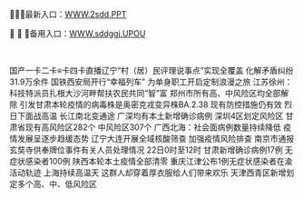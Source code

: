 <p>
	🎍🎍🎍最新入口：<a href="http://www.baidu.com/link?url=6MA2SWnO3Raqke39an_0PUxosM6ZrUGzi1BN9tNnlPW&wd">WWW.2sdd.PPT</a> 
	<p>
		👷
👷
👷备用入口：<a href="http://www.baidu.com/link?url=6MA2SWnO3Raqke39an_0PUxosM6ZrUGzi1BN9tNnlPW&wd">WWW.sddggj.UPOU</a> 
	</p>
	<p>
		<br />
	</p>
	<p>
		国产一卡二卡≡卡四卡直播辽宁“村（居）民评理说事点”实现全覆盖 化解矛盾纠纷31.9万余件
国铁西安局开行“幸福列车” 为单身职工开启定制浪漫之旅
江苏徐州：科技特派员扎根大沙河畔帮扶农民共同“智”富
郑州市所有高、中风险区均全部解除
引发甘肃本轮疫情的病毒株是奥密克戎变异株BA.2.38 现有防控措施仍有效
烈日下面战高温 长江南北变通途
广深均有本土新增确诊病例 深圳4区划定风险区
甘肃省现有高风险区282个 中风险区307个
广西北海：社会面病例数量持续降低 疫情发展呈逐步趋缓态势
辽宁大连开展全域核酸筛查 加强疫情风险排查
南京市通报玄奘寺供奉牌位事件有关人员处理情况
22日0时至12时 甘肃新增确诊病例17例 无症状感染者100例
陕西本轮本土疫情全部清零
重庆江津公布1例无症状感染者在渝活动轨迹
上海持续高温天 这群人却穿着厚衣服给人们带来欢乐
天津西青区新增划定多个高、中、低风险区
	</p>
